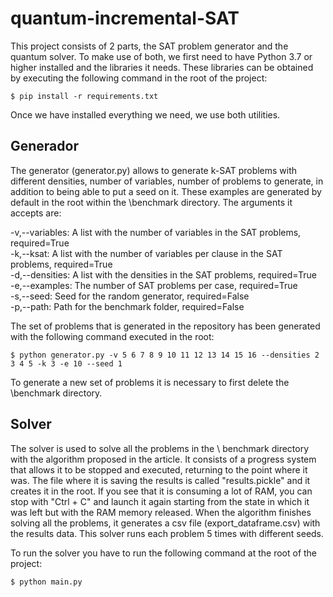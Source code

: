 # quantum-incremental-SAT

This project consists of 2 parts, the SAT problem generator and the quantum solver.
To make use of both, we first need to have Python 3.7 or higher installed and the libraries it needs. These libraries can be obtained by executing the following command in the root of the project:
```console
$ pip install -r requirements.txt
```
Once we have installed everything we need, we use both utilities.

## Generador
The generator (generator.py) allows to generate k-SAT problems with different densities, number of variables, number of problems to generate, in addition to being able to put a seed on it. These examples are generated by default in the root within the \benchmark directory. The arguments it accepts are:

-v,--variables: A list with the number of variables in the SAT problems, required=True \
-k,--ksat: A list with the number of variables per clause in the SAT problems, required=True \
-d,--densities: A list with the densities in the SAT problems, required=True \
-e,--examples: The number of SAT problems per case, required=True \
-s,--seed: Seed for the random generator, required=False \
-p,--path: Path for the benchmark folder, required=False 

The set of problems that is generated in the repository has been generated with the following command executed in the root:

```console
$ python generator.py -v 5 6 7 8 9 10 11 12 13 14 15 16 --densities 2 3 4 5 -k 3 -e 10 --seed 1
```

To generate a new set of problems it is necessary to first delete the \benchmark directory.

## Solver
The solver is used to solve all the problems in the \ benchmark directory with the algorithm proposed in the article. It consists of a progress system that allows it to be stopped and executed, returning to the point where it was. The file where it is saving the results is called "results.pickle" and it creates it in the root. If you see that it is consuming a lot of RAM, you can stop with "Ctrl + C" and launch it again starting from the state in which it was left but with the RAM memory released. When the algorithm finishes solving all the problems, it generates a csv file (export_dataframe.csv) with the results data. This solver runs each problem 5 times with different seeds.

To run the solver you have to run the following command at the root of the project:

```console
$ python main.py
```
